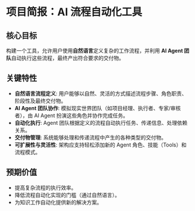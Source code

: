 # 项目简报：AI 流程自动化工具

## 核心目标

构建一个工具，允许用户使用**自然语言**定义复杂的工作流程，并利用 **AI Agent 团队**自动执行这些流程，最终产出符合要求的交付物。

## 关键特性

*   **自然语言流程定义**: 用户能够以自然、灵活的方式描述流程步骤、角色职责、阶段性及最终交付物。
*   **AI Agent 团队协作**: 模拟现实世界团队（如项目经理、执行者、专家/审核者），由 AI Agent 扮演这些角色并协作完成任务。
*   **自动化执行**: Agent 团队根据定义的流程自动执行任务、传递信息、处理依赖关系。
*   **交付物管理**: 系统能够处理和传递流程中产生的各种类型的交付物。
*   **可扩展性与灵活性**: 架构应支持轻松添加新的 Agent 角色、技能（Tools）和流程模式。

## 预期价值

*   提高复杂流程的执行效率。
*   降低流程自动化实现的门槛（通过自然语言）。
*   为知识工作自动化提供新的解决方案。
